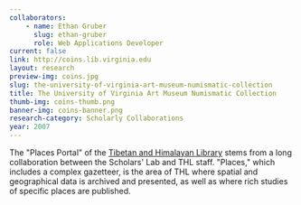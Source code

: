 ```yaml
---
collaborators:
	- name: Ethan Gruber
	  slug: ethan-gruber
	  role: Web Applications Developer
current: false
link: http://coins.lib.virginia.edu
layout: research
preview-img: coins.jpg
slug: the-university-of-virginia-art-museum-numismatic-collection
title: The University of Virginia Art Museum Numismatic Collection
thumb-img: coins-thumb.png
banner-img: coins-banner.png
research-category: Scholarly Collaborations
year: 2007
---
```


The "Places Portal" of the [Tibetan and Himalayan Library](http://thlib.org) stems from a long collaboration between the Scholars' Lab and THL staff. "Places," which includes a complex gazetteer, is the area of THL where spatial and geographical data is archived and presented, as well as where rich studies of specific places are published.

